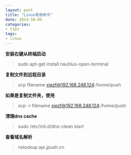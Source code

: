 ```yaml
---
layout: post
title: "Linux常用命令"
date: 2014-10-05
categories:
- tips
tags:
- linux 
---
```



**安装右键从终端启动**
> sudo apt-get install nautilus-open-terminal

**复制文件到远程目录**
> scp filename  xiezf@192.168.248.124:/home/push

<!-- more -->

**如果是复制文件夹，使用**
> scp -r filename  xiezf@192.168.248.124:/home/push

**清理dns cache**
> sudo /etc/init.d/dns-clean start 

**查看域名解析**
> nslookup  api.jpush.cn